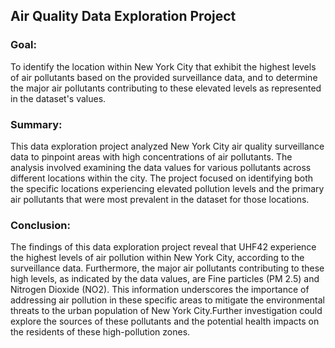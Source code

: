 <h2>Air Quality Data Exploration Project</h2>
<h3>Goal:</h3>
<p>
To identify the location within New York City that exhibit the highest levels of air pollutants 
based on the provided surveillance data, and to determine the major air pollutants contributing
to these elevated levels as represented in the dataset's values.
</p>
<h3>Summary:</h3>
<p>
This data exploration project analyzed New York City air quality surveillance data to pinpoint areas 
with high concentrations of air pollutants. The analysis involved examining the data values for various
pollutants across different locations within the city. The project focused on identifying both the specific
locations experiencing elevated pollution levels and the primary air pollutants that were most prevalent in 
the dataset for those locations.
</p>
<h3>Conclusion:</h3>
<p>
The findings of this data exploration project reveal that UHF42 experience the highest levels of air pollution within New York City, according to the surveillance data. Furthermore, the major air pollutants contributing to these high levels, as
indicated by the data values, are Fine particles (PM 2.5) and Nitrogen Dioxide (NO2). This information underscores the     importance of addressing air pollution in these specific areas to mitigate the environmental threats to the urban population   of New York City.Further investigation could explore the sources of these pollutants and the potential health impacts on      the residents of these high-pollution zones.</p>
